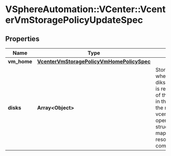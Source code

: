 # VSphereAutomation::VCenter::VcenterVmStoragePolicyUpdateSpec

## Properties
Name | Type | Description | Notes
------------ | ------------- | ------------- | -------------
**vm_home** | [**VcenterVmStoragePolicyVmHomePolicySpec**](VcenterVmStoragePolicyVmHomePolicySpec.md) |  | [optional] 
**disks** | **Array&lt;Object&gt;** | Storage policy or policies to be used when reconfiguring virtual machine diks. if unset the current storage policy is retained. When clients pass a value of this structure as a parameter, the key in the field map must be an identifier for the resource type: vcenter.vm.hardware.Disk. When operations return a value of this structure as a result, the key in the field map will be an identifier for the resource type: com.vmware.vcenter.vm.hardware.Disk. | [optional] 


